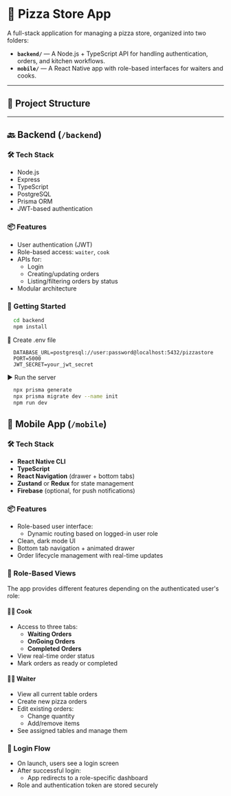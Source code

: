# 🍕 Pizza Store App

A full-stack application for managing a pizza store, organized into two folders:

- **`backend/`** — A Node.js + TypeScript API for handling authentication, orders, and kitchen workflows.
- **`mobile/`** — A React Native app with role-based interfaces for waiters and cooks.

---

## 📁 Project Structure


---

## 🔙 Backend (`/backend`)

### 🛠 Tech Stack

- Node.js
- Express
- TypeScript
- PostgreSQL
- Prisma ORM
- JWT-based authentication

### 📦 Features

- User authentication (JWT)
- Role-based access: `waiter`, `cook`
- APIs for:
    - Login
    - Creating/updating orders
    - Listing/filtering orders by status
- Modular architecture

### 🚀 Getting Started

```bash
  cd backend
  npm install
```
🔧 Create .env file
```aiignore
  DATABASE_URL=postgresql://user:password@localhost:5432/pizzastore
  PORT=5000
  JWT_SECRET=your_jwt_secret
```

▶️ Run the server
```bash
  npx prisma generate
  npx prisma migrate dev --name init
  npm run dev
```


## 📱 Mobile App (`/mobile`)

### 🛠 Tech Stack

- **React Native CLI**
- **TypeScript**
- **React Navigation** (drawer + bottom tabs)
- **Zustand** or **Redux** for state management
- **Firebase** (optional, for push notifications)

### 📦 Features

- Role-based user interface:
    - Dynamic routing based on logged-in user role
- Clean, dark mode UI
- Bottom tab navigation + animated drawer
- Order lifecycle management with real-time updates

### 👥 Role-Based Views

The app provides different features depending on the authenticated user's role:

#### 👨‍🍳 Cook

- Access to three tabs:
    - **Waiting Orders**
    - **OnGoing Orders**
    - **Completed Orders**
- View real-time order status
- Mark orders as ready or completed

#### 🧑‍💼 Waiter

- View all current table orders
- Create new pizza orders
- Edit existing orders:
    - Change quantity
    - Add/remove items
- See assigned tables and manage them

### 🔐 Login Flow

- On launch, users see a login screen
- After successful login:
    - App redirects to a role-specific dashboard
- Role and authentication token are stored securely


